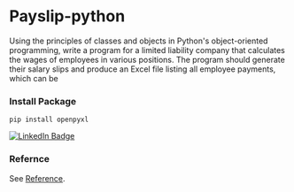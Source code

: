 # Payslip-python
Using the principles of classes and objects in Python's object-oriented programming, write a program for a limited liability company that calculates the wages of employees in various positions. The program should generate their salary slips and produce an Excel file listing all employee payments, which can be 

### Install Package
```
pip install openpyxl
```

<div id="badges">
  <a href="https://www.linkedin.com/in/mehdi-poladrag">
    <img src="https://img.shields.io/badge/LinkedIn-blue?style=for-the-badge&logo=linkedin&logoColor=white" alt="LinkedIn Badge"/>
  </a>
</div>

### Refernce
See [Reference](https://openpyxl.readthedocs.io/en/stable/).
